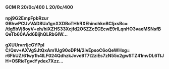 #### GCM R 20/0c/400 L 20/0c/400
**npj9G2EmpFpbRzur**<br/>**GBhwPCUvVAD8Ua1gnXXDBoTHhRXEhinchknBCljxsBc=**<br/>**/tlg5bVj8oyV+eh/hiXZHS33Xcjfd2OSZZcECEcwE9rlLqnHO3vaeMSNsfBQeTb60AAd6BijhQLRbGIW...**<br/><br/>
**gXUUrvrrljcGYPpI**<br/>**C/Qsv+AXVgSJtQxAm1Ug90oDPN/2IvEpsoC6oQeWHxg=**<br/>**r6FbUZ/61wy1h4lLF024QdhzkJvve9T7t2ziEs7zN55x2gwSTZ41mvDL6TtJH+OSRieTgvcYydex7Xzz...**
